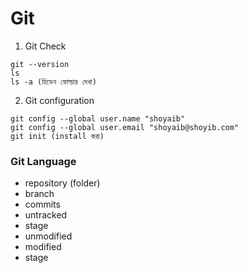 # Git

1. Git Check

```
git --version
ls
ls -a (হিডেন ফোল্ডার দেখা)
```

2. Git configuration

```
git config --global user.name "shoyaib"
git config --global user.email "shoyaib@shoyib.com"
git init (install করা)

```

### Git Language

- repository (folder)
- branch
- commits
- untracked
- stage
- unmodified
- modified
- stage
